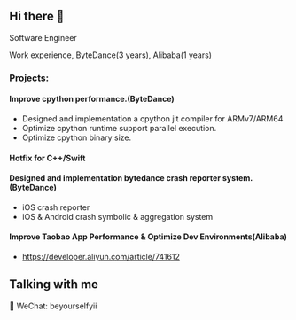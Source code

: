 
## Hi there 👋

Software Engineer 

Work experience, ByteDance(3 years), Alibaba(1 years)

### Projects:
#### Improve cpython performance.(ByteDance)
- Designed and implementation a cpython jit compiler for ARMv7/ARM64
- Optimize cpython runtime support parallel execution.
- Optimize cpython binary size.

#### Hotfix for C++/Swift

#### Designed and implementation bytedance crash reporter system.(ByteDance)
- iOS crash reporter
- iOS & Android crash symbolic & aggregation system

#### Improve Taobao App Performance & Optimize Dev Environments(Alibaba)
- https://developer.aliyun.com/article/741612



## Talking with me
💬 WeChat: beyourselfyii
